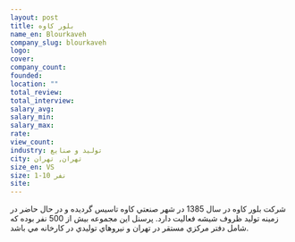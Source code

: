 ```yaml
---
layout: post
title: بلور کاوه
name_en: Blourkaveh
company_slug: blourkaveh
logo: 
cover: 
company_count:
founded:
location: ""
total_review: 
total_interview: 
salary_avg: 
salary_min: 
salary_max: 
rate: 
view_count: 
industry: تولید و صنایع
city: تهران, تهران
size_en: VS
size: 1-10 نفر
site: 
---
```


شركت بلور كاوه در سال 1385 در شهر صنعتي كاوه تاسيس گرديده و در حال حاضر در زمينه توليد ظروف شيشه فعاليت دارد. پرسنل اين مجموعه بيش از 500 نفر بوده كه شامل دفتر مركزي مستقر در تهران و نيروهاي توليدي در كارخانه مي باشد.

